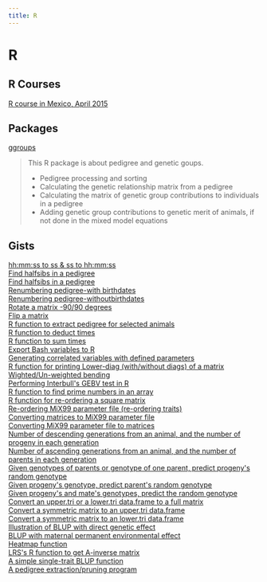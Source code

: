 ```yaml
---
title: R
---
```


# R

## R Courses

[R course in Mexico, April 2015](https://nilforooshan.github.io/rmex)

## Packages

[ggroups](https://github.com/nilforooshan/ggroups "ggroups")  
> This R package is about pedigree and genetic goups.
> * Pedigree processing and sorting
> * Calculating the genetic relationship matrix from a pedigree
> * Calculating the matrix of genetic group contributions to individuals in a pedigree
> * Adding genetic group contributions to genetic merit of animals, if not done in the mixed model equations

## Gists

[hh:mm:ss to ss & ss to hh:mm:ss](https://gist.github.com/nilforooshan/69a8a2378fcf96922e06fa808b37c753 "time2sec_sec2time.md")  
[Find halfsibs in a pedigree](https://gist.github.com/nilforooshan/8c3232ac6cc487a73bd5c2c02518ba79 "halfsibs.R")  
[Find halfsibs in a pedigree](https://gist.github.com/nilforooshan/86e69ddb08fc3a0a757a99a5c0724663 "fullsibs.R")  
[Renumbering pedigree-with birthdates](https://gist.github.com/nilforooshan/a2cb37d6204ec7f936bc27ae73b9dcce "pedrenum_birthdate.md")  
[Renumbering pedigree-withoutbirthdates](https://gist.github.com/nilforooshan/ac23e5db70fa8784dc29990c760c7a67 "pedrenum.md")  
[Rotate a matrix -90/90 degrees](https://gist.github.com/nilforooshan/4f589e369bc251ed782ca2cb67100318 "mrotate.md")  
[Flip a matrix](https://gist.github.com/nilforooshan/f07cb0cb8cee43897b32a2e79167ae2d "mflip.md")  
[R function to extract pedigree for selected animals](https://gist.github.com/nilforooshan/3fe365c4f17a8b25e466dc3003442a59 "ExtractPed.md")  
[R function to deduct times](https://gist.github.com/nilforooshan/ab1c5c26164f4fb072a80e100864e79d "deducttimes.md")  
[R function to sum times](https://gist.github.com/nilforooshan/606380965a241ba1fae268b9622e8bdb "sumtimes.md")  
[Export Bash variables to R](https://gist.github.com/nilforooshan/6c5f9940722e7c20cab246777d526b05 "exp_Bashvar2R.md")  
[Generating correlated variables with defined parameters](https://gist.github.com/nilforooshan/f65999aa3831c1cde4b3f879858b0b82 "correlated_variables.md")  
[R function for printing Lower-diag (with/without diags) of a matrix](https://gist.github.com/nilforooshan/5bcc32de298296b59ecbe9b6acae017f "print_lower_diag.md")  
[Wighted/Un-weighted bending](https://gist.github.com/nilforooshan/fc482719c0d67e4fadcba469ea665352 "mbending.R")  
[Performing Interbull's GEBV test in R](https://gist.github.com/nilforooshan/0b8f32fedb8fb083d0872fc000294625 "gebvtest.R")  
[R function to find prime numbers in an array](https://gist.github.com/nilforooshan/8be3c036ada3f54315572e6dc160048e "primes.md")  
[R function for re-ordering a square matrix](https://gist.github.com/nilforooshan/e63cd36dccd14ea920f4a8c4d2bd3d49 "SQmatrix_reorder.md")  
[Re-ordering MiX99 parameter file (re-ordering traits)](https://gist.github.com/nilforooshan/5d556799100653d212fcd9e3a17c882a "reorder_MiX99_par.R")  
[Converting matrices to MiX99 parameter file](https://gist.github.com/nilforooshan/c3b4798aceb4b14545d4c2d85dfda23e "matrices2MiX99par.R")  
[Converting MiX99 parameter file to matrices](https://gist.github.com/nilforooshan/874ec62d2ccafc26b66a89d0bed1d70c "MiX99par2matrices.R")  
[Number of descending generations from an animal, and the number of progeny in each generation](https://gist.github.com/nilforooshan/03934f046c055cee4874d667ec964356 "peddescending.md")  
[Number of ascending generations from an animal, and the number of parents in each generation](https://gist.github.com/nilforooshan/a41ef2fa586d97b5e6b96b67b1aa5f2c "pedascending.md")  
[Given genotypes of parents or genotype of one parent, predict progeny's random genotype](https://gist.github.com/nilforooshan/6e47eae6d38eff63a2a91c8594c56c0c "predict_progeny_genotype_MAF.md")  
[Given progeny's genotype, predict parent's random genotype](https://gist.github.com/nilforooshan/db4a0a8da8bd26f4ef04b81f1c77dacd "predict_parent_genotype_MAF.md")  
[Given progeny's and mate's genotypes, predict the random genotype](https://gist.github.com/nilforooshan/aa22a07267b8d5fb13b683de5872ae59 "predict_parent_genotype2_MAF.md")  
[Convert an upper.tri or a lower.tri data.frame to a full matrix](https://gist.github.com/nilforooshan/3bb98f4a81bcd27a8bdd046cfc0e7d95 "tri2full.md")  
[Convert a symmetric matrix to an upper.tri data.frame](https://gist.github.com/nilforooshan/6866d1bc57673a59e989632525b9bf4b "uppertrimat2df.md")  
[Convert a symmetric matrix to an lower.tri data.frame](https://gist.github.com/nilforooshan/6e19b8f8cc2988e8fa34242f6d89a41e "lowertrimat2df.md")  
[Illustration of BLUP with direct genetic effect](https://gist.github.com/nilforooshan/fa4dab24d7084c25cf6f6899603bb229 "illustrateBLUP1.md")  
[BLUP with maternal permanent environmental effect](https://gist.github.com/nilforooshan/774fdb7139e215d95e8cd8d6472eb0aa "illustrateBLUP2.md")  
[Heatmap function](https://gist.github.com/nilforooshan/ba46fd2219f576fdadde4fe1e1d56f24 "heatmapR.md")  
[LRS's R function to get A-inverse matrix](https://gist.github.com/nilforooshan/6c5d4bf8c2c60284134aadfcab907c46 "AinvLRS.R")  
[A simple single-trait BLUP function](https://gist.github.com/nilforooshan/d6f75a5c617980d9e4b50864a771d4de "BLUPfunction.md")  
[A pedigree extraction/pruning program](https://gist.github.com/nilforooshan/af885d394d73d71f7d8f6584a35ae094 "pedBuild.md")  
